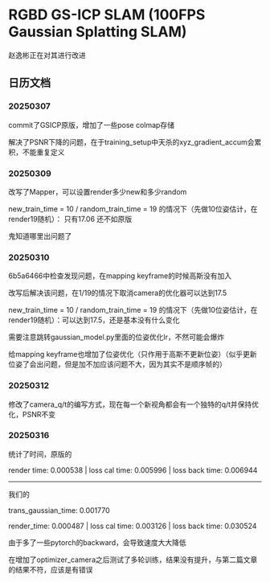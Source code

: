 

# RGBD GS-ICP SLAM (100FPS Gaussian Splatting SLAM)

赵逸彬正在对其进行改进

## 日历文档
### 20250307

commit了GSICP原版，增加了一些pose colmap存储

解决了PSNR下降的问题，在于training_setup中天杀的xyz_gradient_accum会累积，不能重复定义

### 20250309

改写了Mapper，可以设置render多少new和多少random

new_train_time = 10 / random_train_time = 19 的情况下（先做10位姿估计，在render19随机）：
只有17.06 还不如原版

鬼知道哪里出问题了

### 20250310

6b5a6466中检查发现问题，在mapping keyframe的时候高斯没有加入

改写后解决该问题，在1/19的情况下取消camera的优化器可以达到17.5

new_train_time = 10 / random_train_time = 19 的情况下（先做10位姿估计，在render19随机）：可以达到17.5，还是基本没有什么变化

需要注意跳转gaussian_model.py里面的位姿优化lr，不然可能会爆炸

给mapping keyframe也增加了位姿优化（只作用于高斯不更新位姿）（似乎更新位姿了会出问题，但是加不加应该问题不大，因为其实不是顺序帧的）

### 20250312
修改了camera_q/t的编写方式，现在每一个新视角都会有一个独特的q/t并保持优化，PSNR不变

### 20250316
统计了时间，原版的

render time: 0.000538 | loss cal time: 0.005996 | loss back time: 0.006944

***

我们的

trans_gaussian_time: 0.001770

render_time: 0.000487 | loss cal time: 0.003126 | loss back time: 0.030524

由于多了一些pytorch的backward，会导致速度大大降低

在增加了optimizer_camera之后测试了多轮训练，结果没有提升，与第二篇文章的结果不符，应该是有错误